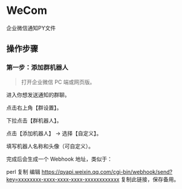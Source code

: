 # WeCom
企业微信通知PY文件

## 操作步骤
### 第一步：添加群机器人
>打开企业微信 PC 端或网页版。

进入你想发送通知的群聊。

点击右上角【群设置】。

下拉点击【群机器人】。

点击【添加机器人】 → 选择【自定义】。

填写机器人名称和头像（可自定义）。

完成后会生成一个 Webhook 地址，类似于：

perl
复制
编辑
https://qyapi.weixin.qq.com/cgi-bin/webhook/send?key=xxxxxxxx-xxxx-xxxx-xxxx-xxxxxxxxxxxx
复制此链接，保存备用。
